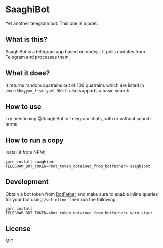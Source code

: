 # SaaghiBot
Yet another telegram bot. This one is a poet.

## What is this?
SaaghiBot is a telegram app based on nodejs. It polls updates from Telegram and processes them.

## What it does?
It returns random quatrains out of 106 quatrains which are listed in `omarkkhayyam_list.yaml` file. It also supports a basic search.

## How to use
Try mentioning @SaaghiBot in Telegram chats, with or without search terms.

## How to run a copy
Install it from NPM:

    yarn install saaghibot
    TELEGRAM_BOT_TOKEN=<bot_token_obtained_from_botfather> saaghibot

## Development
Obtain a bot token from [BotFather](https://t.me/botfather) and make sure to enable inline queries for your bot using `/setinline`.
Then run the following:

    yarn install
    TELEGRAM_BOT_TOKEN=<bot_token_obtained_from_botfather> yarn start

## License
MIT